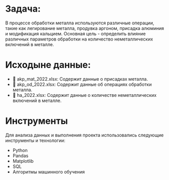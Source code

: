 # Задача:

В процессе обработки металла используются различные операции, такие как легирование металла, продувка аргоном, присадка алюминия и модификация кальцием. 
Основная цель - определить влияние различных параметров обработки на количество неметаллических включений в металле.

# Исходыне данные:
- 📄 akp_mat_2022.xlsx: Содержит данные о присадках металла.
- 📄 akp_od_2022.xlsx: Содержит данные об операциях обработки металла.
- 📄 ha_2022.xlsx: Содержит данные о количестве неметаллических включений в металле.

# Инструменты 
 Для анализа данных и выполнения проекта использовались следующие инструменты и технологии:

- Python
- Pandas
- Matplotlib
- SQL 
- Алгоритмы машинного обучения 




